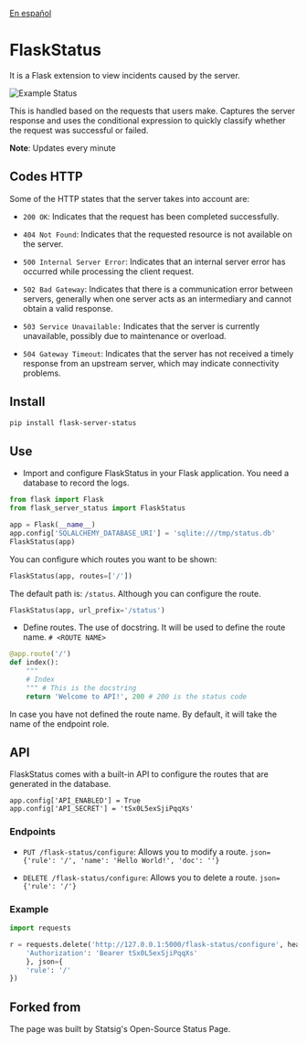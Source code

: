 [En español](https://github.com/fcoagz/statuspage/blob/main/README_ES.md)

# FlaskStatus

It is a Flask extension to view incidents caused by the server.

![Example Status](https://github.com/fcoagz/statuspage/blob/main/assets/dashboard.png?raw=true)

This is handled based on the requests that users make. Captures the server response and uses the conditional expression to quickly classify whether the request was successful or failed.

**Note**: Updates every minute

## Codes HTTP

Some of the HTTP states that the server takes into account are:

- `200 OK`: Indicates that the request has been completed successfully.

- `404 Not Found`: Indicates that the requested resource is not available on the server.

- `500 Internal Server Error`: Indicates that an internal server error has occurred while processing the client request.

- `502 Bad Gateway`: Indicates that there is a communication error between servers, generally when one server acts as an intermediary and cannot obtain a valid response.

- `503 Service Unavailable:` Indicates that the server is currently unavailable, possibly due to maintenance or overload.

- `504 Gateway Timeout`: Indicates that the server has not received a timely response from an upstream server, which may indicate connectivity problems.

## Install

```sh
pip install flask-server-status
```

## Use

- Import and configure FlaskStatus in your Flask application. You need a database to record the logs.

```py
from flask import Flask
from flask_server_status import FlaskStatus

app = Flask(__name__)
app.config['SQLALCHEMY_DATABASE_URI'] = 'sqlite:///tmp/status.db'
FlaskStatus(app)
```

You can configure which routes you want to be shown:

```py
FlaskStatus(app, routes=['/'])
```

The default path is: `/status`. Although you can configure the route.

```py
FlaskStatus(app, url_prefix='/status')
```

- Define routes. The use of docstring. It will be used to define the route name. `# <ROUTE NAME>`

```py
@app.route('/')
def index():
    """
    # Index
    """ # This is the docstring
    return 'Welcome to API!', 200 # 200 is the status code
```

In case you have not defined the route name. By default, it will take the name of the endpoint role.

## API

FlaskStatus comes with a built-in API to configure the routes that are generated in the database.

```
app.config['API_ENABLED'] = True
app.config['API_SECRET'] = 'tSx0L5exSjiPqqXs'
```

### Endpoints

- `PUT /flask-status/configure`: Allows you to modify a route. `json={'rule': '/', 'name': 'Hello World!', 'doc': ''}`

- `DELETE /flask-status/configure`: Allows you to delete a route. `json={'rule': '/'}`

### Example

```py
import requests

r = requests.delete('http://127.0.0.1:5000/flask-status/configure', headers={
    'Authorization': 'Bearer tSx0L5exSjiPqqXs'
    }, json={
    'rule': '/'
})
```

## Forked from 

The page was built by Statsig's Open-Source Status Page.